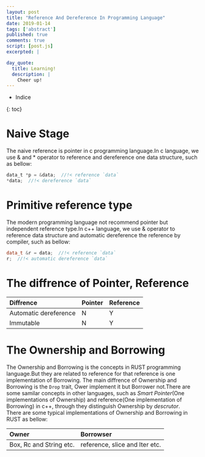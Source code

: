 ```yaml
---
layout: post
title: "Reference And Dereference In Programming Language"
date: 2019-01-14
tags: ['abstract']
published: true
comments: true
script: [post.js]
excerpted: |

day_quote:
  title: Learning!
  description: |
    Cheer up!
---
```


* Indice

{: toc}

# Naive Stage

The naive reference is pointer in c programming language.In c language, we use & and * operator to reference and dereference one data structure, such as bellow:</br>

```c
data_t *p = &data;  //!< reference `data`
*data;  //!< dereference `data`
```

# Primitive reference type

The modern programming language not recommend pointer but independent reference type.In c++ language, we use & operator to reference data structure and automatic dereference the reference by compiler, such as bellow:</br>

```c++
data_t &r = data;  //!< reference `data`
r;  //!< automatic dereference `data`
```

# The diffrence of Pointer, Reference

|Diffrence|Pointer|Reference|
|:--|:--|:--|
|Automatic dereference|N|Y|
|Immutable|N|Y|

# The Ownership and Borrowing

The Ownership and Borrowing is the concepts in RUST programming language.But they are related to reference for that reference is one implementation of Borrowing.
The main diffrence of Ownership and Borrowing is the `Drop` trait, Ower implement it but Borrower not.There are some samilar concepts in other languages, such as *Smart Pointer*(One implementations of Ownership) and reference(One implementation of Borrowing) in c++, through they distinguish Ownership by *descrutor*.</br>
There are some typical implementations of Ownership and Borrowing in RUST as bellow:</br>

|Owner|Borrowser|
|:--|:--|
|Box, Rc and String etc.|reference, slice and Iter etc.|